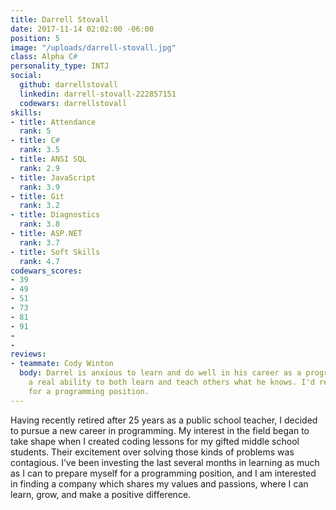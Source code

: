 ```yaml
---
title: Darrell Stovall
date: 2017-11-14 02:02:00 -06:00
position: 5
image: "/uploads/darrell-stovall.jpg"
class: Alpha C#
personality_type: INTJ
social:
  github: darrellstovall
  linkedin: darrell-stovall-222857151
  codewars: darrellstovall
skills:
- title: Attendance
  rank: 5
- title: C#
  rank: 3.5
- title: ANSI SQL
  rank: 2.9
- title: JavaScript
  rank: 3.9
- title: Git
  rank: 3.2
- title: Diagnostics
  rank: 3.8
- title: ASP.NET
  rank: 3.7
- title: Soft Skills
  rank: 4.7
codewars_scores:
- 39
- 49
- 51
- 73
- 81
- 91
- 
- 
reviews:
- teammate: Cody Winton
  body: Darrel is anxious to learn and do well in his career as a programmer and possesses
    a real ability to both learn and teach others what he knows. I'd recommend Darrel
    for a programming position.
---
```


Having recently retired after 25 years as a public school teacher, I decided to   pursue a new career in programming. My interest in the field began to take shape   when I created coding lessons for my gifted middle school students. Their excitement   over solving those kinds of problems was contagious. I’ve been investing the last   several months in learning as much as I can to prepare myself for a programming   position, and I am interested in finding a company which shares my values and   passions, where I can learn, grow, and make a positive difference.